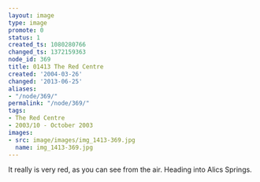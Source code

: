 ```yaml
---
layout: image
type: image
promote: 0
status: 1
created_ts: 1080280766
changed_ts: 1372159363
node_id: 369
title: 01413 The Red Centre
created: '2004-03-26'
changed: '2013-06-25'
aliases:
- "/node/369/"
permalink: "/node/369/"
tags:
- The Red Centre
- 2003/10 - October 2003
images:
- src: image/images/img_1413-369.jpg
  name: img_1413-369.jpg
---
```

It really is very red, as you can see from the air.  Heading into Alics Springs.
